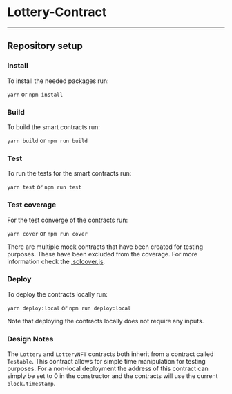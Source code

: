 # Lottery-Contract

---

## Repository setup

### Install

To install the needed packages run:

`yarn` or `npm install`

### Build

To build the smart contracts run:

`yarn build` or `npm run build`

### Test

To run the tests for the smart contracts run:

`yarn test` or `npm run test`

### Test coverage

For the test converge of the contracts run:

`yarn cover` or `npm run cover`

There are multiple mock contracts that have been created for testing purposes. These have been excluded from the coverage. For more information check the [.solcover.js](./.solcover.js).

### Deploy

To deploy the contracts locally run:

`yarn deploy:local` or `npm run deploy:local`

Note that deploying the contracts locally does not require any inputs.

### Design Notes

The `Lottery` and `LotteryNFT` contracts both inherit from a contract called `Testable`. This contract allows for simple time manipulation for testing purposes. For a non-local deployment the address of this contract can simply be set to 0 in the constructor and the contracts will use the current `block.timestamp`.